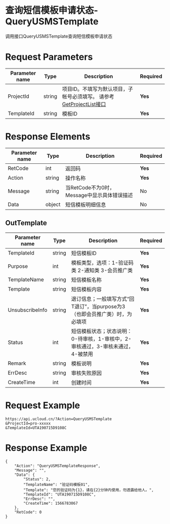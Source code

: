 # 查询短信模板申请状态-QueryUSMSTemplate

调用接口QueryUSMSTemplate查询短信模板申请状态

# Request Parameters
|Parameter name|Type|Description|Required|
|---|---|---|---|
|ProjectId|string|项目ID。不填写为默认项目，子帐号必须填写。 请参考[GetProjectList接口](api/summary/get_project_list)|**Yes**|
|TemplateId|string|模板ID|**Yes**|

# Response Elements
|Parameter name|Type|Description|Required|
|---|---|---|---|
|RetCode|int|返回码|**Yes**|
|Action|string|操作名称|**Yes**|
|Message|string|当RetCode不为0时，Message中显示具体错误描述|No|
|Data|object|短信模板明细信息|No|

## OutTemplate
|Parameter name|Type|Description|Required|
|---|---|---|---|
|TemplateId|string|短信模板ID|**Yes**|
|Purpose|int|模板类型，选项：1-验证码类 2-通知类 3-会员推广类|**Yes**|
|TemplateName|string|短信模板名称|**Yes**|
|Template|string|短信模板内容|**Yes**|
|UnsubscribeInfo|string|退订信息；一般填写方式“回T退订”，当purpose为3（也即会员推广类）时，为必填项|**Yes**|
|Status|int|短信模板状态；状态说明：0-待审核，1-审核中，2-审核通过，3-审核未通过，4-被禁用|**Yes**|
|Remark|string|模板说明|**Yes**|
|ErrDesc|string|审核失败原因|**Yes**|
|CreateTime|int|创建时间|**Yes**|

# Request Example
```
https://api.ucloud.cn/?Action=QueryUSMSTemplate
&ProjectId=pro-xxxxx
&TemplateId=UTA190715D9108C
```

# Response Example
```
{
    "Action": "QueryUSMSTemplateResponse", 
    "Message": "", 
    "Data": {
        "Status": 2, 
        "TemplateName": "验证码模板01", 
        "Template": "您的验证码为{1}，请在{2}分钟内使用，勿透露给他人。", 
        "TemplateId": "UTA190715D9108C", 
        "ErrDesc": "", 
        "CreateTime": 1566783067
    }, 
    "RetCode": 0
}
```

